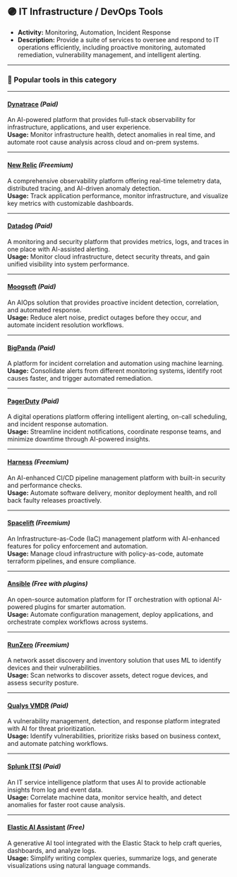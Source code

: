 ## 🟣 IT Infrastructure / DevOps Tools

- **Activity:** Monitoring, Automation, Incident Response  
- **Description:** Provide a suite of services to oversee and respond to IT operations efficiently, including proactive monitoring, automated remediation, vulnerability management, and intelligent alerting.

---

### 🚀 Popular tools in this category

---

#### [Dynatrace](https://www.dynatrace.com/) *(Paid)*  
An AI-powered platform that provides full-stack observability for infrastructure, applications, and user experience.  
**Usage:** Monitor infrastructure health, detect anomalies in real time, and automate root cause analysis across cloud and on-prem systems.

---

#### [New Relic](https://newrelic.com/) *(Freemium)*  
A comprehensive observability platform offering real-time telemetry data, distributed tracing, and AI-driven anomaly detection.  
**Usage:** Track application performance, monitor infrastructure, and visualize key metrics with customizable dashboards.

---

#### [Datadog](https://www.datadoghq.com/) *(Paid)*  
A monitoring and security platform that provides metrics, logs, and traces in one place with AI-assisted alerting.  
**Usage:** Monitor cloud infrastructure, detect security threats, and gain unified visibility into system performance.

---

#### [Moogsoft](https://www.moogsoft.com/) *(Paid)*  
An AIOps solution that provides proactive incident detection, correlation, and automated response.  
**Usage:** Reduce alert noise, predict outages before they occur, and automate incident resolution workflows.

---

#### [BigPanda](https://www.bigpanda.io/) *(Paid)*  
A platform for incident correlation and automation using machine learning.  
**Usage:** Consolidate alerts from different monitoring systems, identify root causes faster, and trigger automated remediation.

---

#### [PagerDuty](https://www.pagerduty.com/) *(Paid)*  
A digital operations platform offering intelligent alerting, on-call scheduling, and incident response automation.  
**Usage:** Streamline incident notifications, coordinate response teams, and minimize downtime through AI-powered insights.

---

#### [Harness](https://harness.io/) *(Freemium)*  
An AI-enhanced CI/CD pipeline management platform with built-in security and performance checks.  
**Usage:** Automate software delivery, monitor deployment health, and roll back faulty releases proactively.

---

#### [Spacelift](https://spacelift.io/) *(Freemium)*  
An Infrastructure-as-Code (IaC) management platform with AI-enhanced features for policy enforcement and automation.  
**Usage:** Manage cloud infrastructure with policy-as-code, automate terraform pipelines, and ensure compliance.

---

#### [Ansible](https://www.ansible.com/) *(Free with plugins)*  
An open-source automation platform for IT orchestration with optional AI-powered plugins for smarter automation.  
**Usage:** Automate configuration management, deploy applications, and orchestrate complex workflows across systems.

---

#### [RunZero](https://www.runzero.com/) *(Freemium)*  
A network asset discovery and inventory solution that uses ML to identify devices and their vulnerabilities.  
**Usage:** Scan networks to discover assets, detect rogue devices, and assess security posture.

---

#### [Qualys VMDR](https://www.qualys.com/forms/vmdr/) *(Paid)*  
A vulnerability management, detection, and response platform integrated with AI for threat prioritization.  
**Usage:** Identify vulnerabilities, prioritize risks based on business context, and automate patching workflows.

---

#### [Splunk ITSI](https://www.splunk.com/en_us/software/itsi.html) *(Paid)*  
An IT service intelligence platform that uses AI to provide actionable insights from log and event data.  
**Usage:** Correlate machine data, monitor service health, and detect anomalies for faster root cause analysis.

---

#### [Elastic AI Assistant](https://www.elastic.co/elastic-ai-assistant) *(Free)*  
A generative AI tool integrated with the Elastic Stack to help craft queries, dashboards, and analyze logs.  
**Usage:** Simplify writing complex queries, summarize logs, and generate visualizations using natural language commands.

